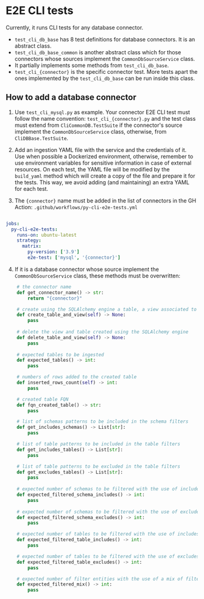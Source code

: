 # E2E CLI tests

Currently, it runs CLI tests for any database connector. 

- `test_cli_db_base` has 8 test definitions for database connectors. It is an abstract class.  
- `test_cli_db_base_common` is another abstract class which for those connectors whose sources implement the `CommonDbSourceService` class. 
- It partially implements some methods from `test_cli_db_base`.
- `test_cli_{connector}` is the specific connector test. More tests apart the ones implemented by the `test_cli_db_base` can be run inside this class.

## How to add a database connector

1. Use `test_cli_mysql.py` as example. Your connector E2E CLI test must follow the name convention: `test_cli_{connector}.py` and the test 
class must extend from `CliCommonDB.TestSuite` if the connector's source implement the `CommonDbSourceService` class, otherwise, from `CliDBBase.TestSuite`.

2. Add an ingestion YAML file with the service and the credentials of it. Use when possible a Dockerized environment, otherwise, remember to use environment
variables for sensitive information in case of external resources. On each test, the YAML file will be modified by the `build_yaml` method which will create
a copy of the file and prepare it for the tests. This way, we avoid adding (and maintaining) an extra YAML for each test.

3. The `{connector}` name must be added in the list of connectors in the GH Action: `.github/workflows/py-cli-e2e-tests.yml`

```yaml

jobs:
  py-cli-e2e-tests:
    runs-on: ubuntu-latest
    strategy:
      matrix:
        py-version: ['3.9']
        e2e-test: ['mysql', '{connector}']
```

4. If it is a database connector whose source implement the `CommonDbSourceService` class, these methods must be overwritten:

```python
    # the connector name
    def get_connector_name() -> str:
        return "{connector}"

    # create using the SQLAlchemy engine a table, a view associated to it and add some rows to the table
    def create_table_and_view(self) -> None:
        pass
    
    # delete the view and table created using the SQLAlchemy engine
    def delete_table_and_view(self) -> None:
        pass
    
    # expected tables to be ingested
    def expected_tables() -> int:
        pass

    # numbers of rows added to the created table
    def inserted_rows_count(self) -> int:
        pass

    # created table FQN
    def fqn_created_table() -> str:
        pass

    # list of schemas patterns to be included in the schema filters
    def get_includes_schemas() -> List[str]:
        pass

    # list of table patterns to be included in the table filters
    def get_includes_tables() -> List[str]:
        pass

    # list of table patterns to be excluded in the table filters
    def get_excludes_tables() -> List[str]:
        pass
    
    # expected number of schemas to be filtered with the use of includes (get_includes_schemas)
    def expected_filtered_schema_includes() -> int:
        pass
    
    # expected number of schemas to be filtered with the use of excludes (get_includes_schemas)
    def expected_filtered_schema_excludes() -> int:
        pass

    # expected number of tables to be filtered with the use of includes (get_includes_tables)
    def expected_filtered_table_includes() -> int:
        pass

    # expected number of tables to be filtered with the use of excludes (get_includes_tables)
    def expected_filtered_table_excludes() -> int:
        pass

    # expected number of filter entities with the use of a mix of filters (get_includes_schemas, get_includes_tables, get_excludes_tables)
    def expected_filtered_mix() -> int:
        pass
```






